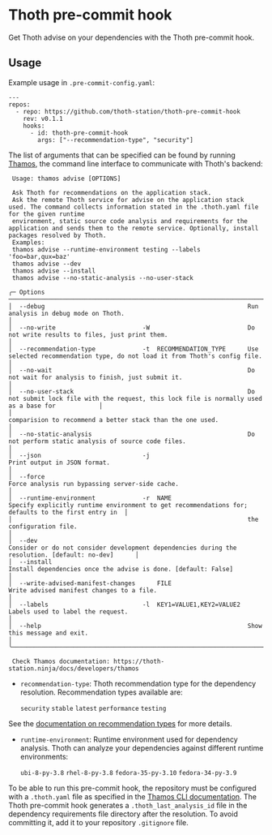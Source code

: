 # Thoth pre-commit hook

Get Thoth advise on your dependencies with the Thoth pre-commit hook.

## Usage

Example usage in `.pre-commit-config.yaml`:

```
---
repos:
  - repo: https://github.com/thoth-station/thoth-pre-commit-hook
    rev: v0.1.1
    hooks:
      - id: thoth-pre-commit-hook
        args: ["--recommendation-type", "security"]
```

The list of arguments that can be specified can be found by running [Thamos](https://pypi.org/project/thamos/), the command line interface to communicate with Thoth's backend:

```
 Usage: thamos advise [OPTIONS]

 Ask Thoth for recommendations on the application stack.
 Ask the remote Thoth service for advise on the application stack used. The command collects information stated in the .thoth.yaml file for the given runtime
 environment, static source code analysis and requirements for the application and sends them to the remote service. Optionally, install packages resolved by Thoth.
 Examples:
 thamos advise --runtime-environment testing --labels 'foo=bar,qux=baz'
 thamos advise --dev
 thamos advise --install
 thamos advise --no-static-analysis --no-user-stack

╭─ Options ──────────────────────────────────────────────────────────────────────────────────────────────────────────────────────────────────────────────────────────╮
│  --debug                                                        Run analysis in debug mode on Thoth.                                                               │
│  --no-write                        -W                           Do not write results to files, just print them.                                                    │
│  --recommendation-type             -t  RECOMMENDATION_TYPE      Use selected recommendation type, do not load it from Thoth's config file.                         │
│  --no-wait                                                      Do not wait for analysis to finish, just submit it.                                                │
│  --no-user-stack                                                Do not submit lock file with the request, this lock file is normally used as a base for            │
│                                                                 comparision to recommend a better stack than the one used.                                         │
│  --no-static-analysis                                           Do not perform static analysis of source code files.                                               │
│  --json                            -j                           Print output in JSON format.                                                                       │
│  --force                                                        Force analysis run bypassing server-side cache.                                                    │
│  --runtime-environment             -r  NAME                     Specify explicitly runtime environment to get recommendations for; defaults to the first entry in  │
│                                                                 the configuration file.                                                                            │
│  --dev                                                          Consider or do not consider development dependencies during the resolution. [default: no-dev]      │
│  --install                                                      Install dependencies once the advise is done. [default: False]                                     │
│  --write-advised-manifest-changes      FILE                     Write advised manifest changes to a file.                                                          │
│  --labels                          -l  KEY1=VALUE1,KEY2=VALUE2  Labels used to label the request.                                                                  │
│  --help                                                         Show this message and exit.                                                                        │
╰────────────────────────────────────────────────────────────────────────────────────────────────────────────────────────────────────────────────────────────────────╯

 Check Thamos documentation: https://thoth-station.ninja/docs/developers/thamos
```

- `recommendation-type`: Thoth recommendation type for the dependency resolution. Recommendation types available are:

  `security`
  `stable`
  `latest`
  `performance`
  `testing`

See the [documentation on recommendation types](https://thoth-station.ninja/recommendation-types/) for more details.

- `runtime-environment`: Runtime environment used for dependency analysis. Thoth can analyze your dependencies against different runtime environments:

  `ubi-8-py-3.8`
  `rhel-8-py-3.8`
  `fedora-35-py-3.10`
  `fedora-34-py-3.9`


To be able to run this pre-commit hook, the repository must be configured with a `.thoth.yaml` file as specified in the [Thamos CLI documentation](https://github.com/thoth-station/thamos#using-custom-configuration-file-template).
The Thoth pre-commit hook generates a `.thoth_last_analysis_id` file in the dependency requirements file directory after the resolution. To avoid committing it, add it to your repository `.gitignore` file.
